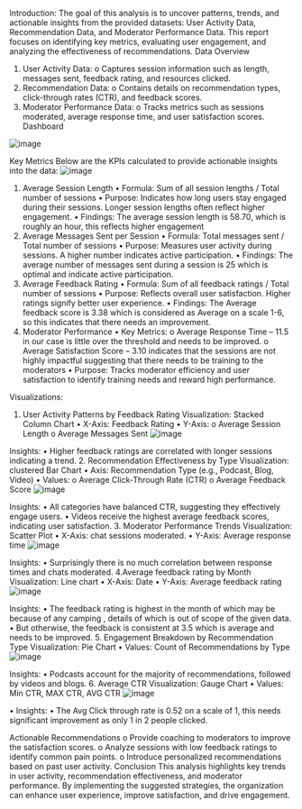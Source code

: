 Introduction:
The goal of this analysis is to uncover patterns, trends, and actionable insights from the provided datasets: User Activity Data, Recommendation Data, and Moderator Performance Data. This report focuses on identifying key metrics, evaluating user engagement, and analyzing the effectiveness of recommendations.
Data Overview
1.	User Activity Data:
o	Captures session information such as length, messages sent, feedback rating, and resources clicked.
2.	Recommendation Data:
o	Contains details on recommendation types, click-through rates (CTR), and feedback scores.
3.	Moderator Performance Data:
o	Tracks metrics such as sessions moderated, average response time, and user satisfaction scores.
Dashboard
 
![image](https://github.com/user-attachments/assets/eaf72cea-d0bd-41b2-b74d-9c2d87e6abf3)



Key Metrics 
Below are the KPIs calculated to provide actionable insights into the data:
 ![image](https://github.com/user-attachments/assets/be0fd69c-f0d5-499b-b39c-c0cd2a620a68)

1. Average Session Length
•	Formula: Sum of all session lengths / Total number of sessions
•	Purpose: Indicates how long users stay engaged during their sessions. Longer session lengths often reflect higher engagement.
•	Findings: The average session length is 58.70, which is roughly an hour, this reflects higher engagement
2. Average Messages Sent per Session
•	Formula: Total messages sent / Total number of sessions
•	Purpose: Measures user activity during sessions. A higher number indicates active participation.
•	Findings: The average number of messages sent during a session is 25 which is optimal and indicate active participation.
3. Average Feedback Rating
•	Formula: Sum of all feedback ratings / Total number of sessions
•	Purpose: Reflects overall user satisfaction. Higher ratings signify better user experience.
•	Findings: The Average feedback score is 3.38 which is considered as Average on a scale 1-6, so this indicates that there needs an improvement.
4. Moderator Performance
•	Key Metrics:
o	Average Response Time – 11.5 in our case is little over the threshold and needs to be improved.
o	Average Satisfaction Score – 3.10 indicates that the sessions are not highly impactful suggesting that there needs to be training to the moderators 
•	Purpose: Tracks moderator efficiency and user satisfaction to identify training needs and reward high performance.


Visualizations:
1. User Activity Patterns by Feedback Rating
Visualization: Stacked Column Chart
•	X-Axis: Feedback Rating
•	Y-Axis:
o	Average Session Length
o	Average Messages Sent
![image](https://github.com/user-attachments/assets/5e32e76f-8e0b-49c7-b96d-0defc30b99ff)

Insights:
•	Higher feedback ratings are correlated with longer sessions indicating a trend.
2. Recommendation Effectiveness by Type
Visualization: clustered Bar Chart
•	Axis: Recommendation Type (e.g., Podcast, Blog, Video)
•	Values:
o	Average Click-Through Rate (CTR)
o	Average Feedback Score
 ![image](https://github.com/user-attachments/assets/ddc3196f-e24c-4d0c-8652-05314a6d2786)

Insights:
•	All categories have balanced CTR, suggesting they effectively engage users.
•	Videos receive the highest average feedback scores, indicating user satisfaction.
3. Moderator Performance Trends
Visualization: Scatter Plot
•	X-Axis: chat sessions moderated.
•	Y-Axis: Average response time
![image](https://github.com/user-attachments/assets/177fc82d-ac7e-4b73-9211-084a0455c554)

Insights:
•	Surprisingly there is no much correlation between response times and chats moderated.
4.Average feedback rating by Month
Visualization: Line chart
•	X-Axis: Date 
•	Y-Axis: Average feedback rating
 ![image](https://github.com/user-attachments/assets/d1264018-dff4-4022-85b1-8a8a23b558d5)

Insights:
•	The feedback rating is highest in the month of which may be because of any camping , details of which is out of scope of the given data.
•	But otherwise, the feedback is consistent at 3.5 which is average and needs to be improved.
5. Engagement Breakdown by Recommendation Type
Visualization: Pie Chart
•	Values: Count of Recommendations by Type
 ![image](https://github.com/user-attachments/assets/9b210a9f-e1d6-4d28-9c80-422d1c9ec6f1)

Insights:
•	Podcasts account for the majority of recommendations, followed by videos and blogs.
6. Average CTR
Visualization: Gauge Chart
•	Values: Min CTR, MAX CTR, AVG CTR
 ![image](https://github.com/user-attachments/assets/d5cdde39-17e7-4259-aa24-75f2adbd37ff)

•	Insights:
•	The Avg Click through rate is 0.52 on a scale of 1, this needs significant improvement as only 1 in 2 people clicked. 

Actionable Recommendations
o	Provide coaching to moderators to improve the satisfaction scores.
o	Analyze sessions with low feedback ratings to identify common pain points.
o	Introduce personalized recommendations based on past user activity.
Conclusion
This analysis highlights key trends in user activity, recommendation effectiveness, and moderator performance. By implementing the suggested strategies, the organization can enhance user experience, improve satisfaction, and drive engagement.







